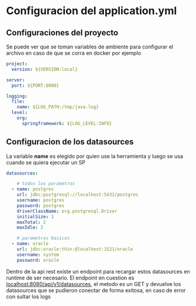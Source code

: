 # Configuracion del application.yml

## Configuraciones del proyecto

Se puede ver que se toman variables de ambiente para configurar el archivo en caso de que se corra en docker por ejemplo

```yaml
project:
  version: ${VERSION:local}

server:
  port: ${PORT:8080}

logging:
  file: 
    name: ${LOG_PATH:/tmp/java.log}
  level:
    org:
      springframework: ${LOG_LEVEL:INFO}

```

## Configuracion de los datasources

La variable **name** es elegido por quien use la herramienta y luego se usa cuando se quiera ejecutar un SP

```yaml
datasources:

    # todos los parametros
  - name: postgres
    url: jdbc:postgresql://localhost:5432/postgres
    username: postgres
    password: postgres
    driverClassName: org.postgresql.Driver
    initialSize: 1
    maxTotal: 2
    maxIdle: 2

    # parametros basicos
  - name: oracle
    url: jdbc:oracle:thin:@localhost:1521/oracle
    username: system
    password: oracle

```

Dentro de la api rest existe un endpoint para recargar estos datasources en runtime de ser necesario. El endpoint en cuestion es [localhost:8080/api/v1/datasources](localhost:8080/api/v1/datasources), el metodo es un GET y devuelve los datasources que se pudieron conectar de forma exitosa, en caso de error con sultar los logs
